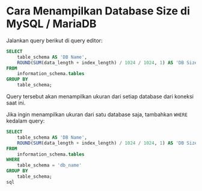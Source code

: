 # Cara Menampilkan Database Size di MySQL / MariaDB
Jalankan query berikut di query editor:
```sql
SELECT
    table_schema AS 'DB Name',
    ROUND(SUM(data_length + index_length) / 1024 / 1024, 1) AS 'DB Size in MB'
FROM
    information_schema.tables
GROUP BY
    table_schema;
```

Query tersebut akan menampilkan ukuran dari setiap database dari koneksi saat ini.

Jika ingin menampilkan ukuran dari satu database saja, tambahkan `WHERE` kedalam query:
```sql
SELECT
    table_schema AS 'DB Name',
    ROUND(SUM(data_length + index_length) / 1024 / 1024, 1) AS 'DB Size in MB'
FROM
    information_schema.tables
WHERE
    table_schema = 'db_name'
GROUP BY
    table_schema;
sql
